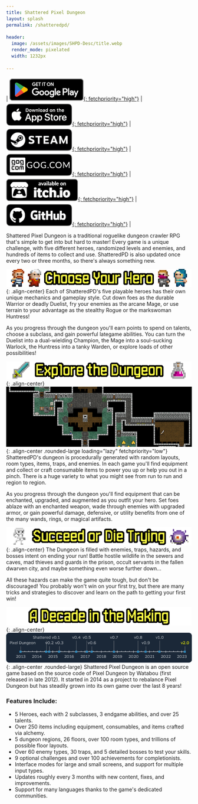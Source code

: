 ```yaml
---
title: Shattered Pixel Dungeon
layout: splash
permalink: /shatteredpd/

header:
  image: /assets/images/SHPD-Desc/title.webp
  render_mode: pixelated
  width: 1232px

---
```



| [![Get it on Google Play](/assets/images/badges/gplay.png){: fetchpriority="high"}](https://play.google.com/store/apps/details?id=com.shatteredpixel.shatteredpixeldungeon) | [![Download on the App Store](/assets/images/badges/appstore.png){: fetchpriority="high"}](https://apps.apple.com/app/shattered-pixel-dungeon/id1563121109) | [![Steam](/assets/images/badges/steam.png){: fetchpriority="high"}](https://store.steampowered.com/app/1769170/Shattered_Pixel_Dungeon/) | [![GOG.com](/assets/images/badges/gog.png){: fetchpriority="high"}](https://www.gog.com/game/shattered_pixel_dungeon) | [![Itch.io](/assets/images/badges/itch.png){: fetchpriority="high"}](https://shattered-pixel.itch.io/shattered-pixel-dungeon) | [![Github](/assets/images/badges/github.png){: fetchpriority="high"}](https://github.com/00-Evan/shattered-pixel-dungeon/releases) |

Shattered Pixel Dungeon is a traditional roguelike dungeon crawler RPG that's simple to get into but hard to master! Every game is a unique challenge, with five different heroes, randomized levels and enemies, and hundreds of items to collect and use. ShatteredPD is also updated once every two or three months, so there's always something new.

![](/assets/images/SHPD-Desc/choose-hero.png){: .align-center}
Each of ShatteredPD's five playable heroes has their own unique mechanics and gameplay style. Cut down foes as the durable Warrior or deadly Duelist, fry your enemies as the arcane Mage, or use terrain to your advantage as the stealthy Rogue or the markswoman Huntress!

As you progress through the dungeon you'll earn points to spend on talents, choose a subclass, and gain powerful lategame abilities. You can turn the Duelist into a dual-wielding Champion, the Mage into a soul-sucking Warlock, the Huntress into a tanky Warden, or explore loads of other possibilities!

![](/assets/images/SHPD-Desc/explore-dungeon.png){: .align-center}
![](/assets/images/SHPD-Desc/levelgen.webp){: .align-center .rounded-large loading="lazy" fetchpriority="low"}
ShatteredPD's dungeon is procedurally generated with random layouts, room types, items, traps, and enemies. In each game you'll find equipment and collect or craft consumable items to power you up or help you out in a pinch. There is a huge variety to what you might see from run to run and region to region.

As you progress through the dungeon you'll find equipment that can be enchanted, upgraded, and augmented as you outfit your hero. Set foes ablaze with an enchanted weapon, wade through enemies with upgraded armor, or gain powerful damage, defensive, or utility benefits from one of the many wands, rings, or magical artifacts.

![](/assets/images/SHPD-Desc/succeed-die.png){: .align-center}
The Dungeon is filled with enemies, traps, hazards, and bosses intent on ending your run! Battle hostile wildlife in the sewers and caves, mad thieves and guards in the prison, occult servants in the fallen dwarven city, and maybe something even worse further down...

All these hazards can make the game quite tough, but don't be discouraged! You probably won't win on your first try, but there are many tricks and strategies to discover and learn on the path to getting your first win!

![](/assets/images/SHPD-Desc/decade-making.png){: .align-center}
![](/assets/images/SHPD-Desc/timeline.png){: .align-center .rounded-large}
Shattered Pixel Dungeon is an open source game based on the source code of Pixel Dungeon by Watabou (first released in late 2012). It started in 2014 as a project to rebalance Pixel Dungeon but has steadily grown into its own game over the last 8 years!

### Features Include:
- 5 Heroes, each with 2 subclasses, 3 endgame abilities, and over 25 talents.
- Over 250 items including equipment, consumables, and items crafted via alchemy.
- 5 dungeon regions, 26 floors, over 100 room types, and trillions of possible floor layouts.
- Over 60 enemy types, 30 traps, and 5 detailed bosses to test your skills.
- 9 optional challenges and over 100 achievements for completionists.
- Interface modes for large and small screens, and support for multiple input types.
- Updates roughly every 3 months with new content, fixes, and improvements.
- Support for many languages thanks to the game's dedicated communities.